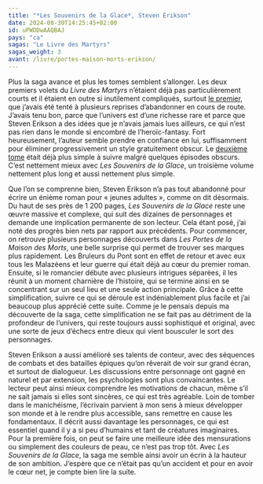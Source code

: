 ```yaml
---
title: "*Les Souvenirs de la Glace*, Steven Erikson"
date: 2024-08-30T14:25:45+02:00
id: uPWDDwAAQBAJ
pays: "ca"
sagas: "Le Livre des Martyrs"
sagas_weight: 3
avant: /livre/portes-maison-morts-erikson/
---
```


Plus la saga avance et plus les tomes semblent s’allonger. Les deux premiers volets du *Livre des Martyrs* n’étaient déjà pas particulièrement courts et il étaient en outre si inutilement compliqués, surtout [le premier](/livre/jardins-lune-erikson/), que j’avais été tenté à plusieurs reprises d’abandonner en cours de route. J’avais tenu bon, parce que l’univers est d’une richesse rare et parce que Steven Erikson a des idées que je n’avais jamais lues ailleurs, ce qui n’est pas rien dans le monde si encombré de l’heroïc-fantasy. Fort heureusement, l’auteur semble prendre en confiance en lui, suffisamment pour éliminer progressivement un style gratuitement obscur. Le [deuxième tome](/livre/jardins-lune-erikson/) était déjà plus simple à suivre malgré quelques épisodes obscurs. C’est nettement mieux avec *Les Souvenirs de la Glace*, un troisième volume nettement plus long et aussi nettement plus simple.

Que l’on se comprenne bien, Steven Erikson n’a pas tout abandonné pour écrire un énième roman pour « jeunes adultes », comme on dit désormais. Du haut de ses près de 1 200 pages, *Les Souvenirs de la Glace* reste une œuvre massive et complexe, qui suit des dizaines de personnages et demande une implication permanente de son lecteur. Cela étant posé, j’ai noté des progrès bien nets par rapport aux précédents. Pour commencer, on retrouve plusieurs personnages découverts dans *‌Les Portes de la Maison des Morts*, une belle surprise qui permet de trouver ses marques plus rapidement. Les Bruleurs du Pont sont en effet de retour et avec eux tous les Malazéens et leur guerre qui était déjà au cœur du premier roman. Ensuite, si le romancier débute avec plusieurs intrigues séparées, il les réunit à un moment charnière de l’histoire, qui se termine ainsi en se concentrant sur un seul lieu et une seule action principale. Grâce à cette simplification, suivre ce qui se déroule est indéniablement plus facile et j’ai beaucoup plus apprécié cette suite. Comme je le pensais depuis ma découverte de la saga, cette simplification ne se fait pas au détriment de la profondeur de l’univers, qui reste toujours aussi sophistiqué et original, avec une sorte de jeux d’échecs entre dieux qui vient bousculer le sort des personnages.

Steven Erikson a aussi amélioré ses talents de conteur, avec des séquences de combats et des batailles épiques qu’on rêverait de voir sur grand écran, et surtout de dialogueur. Les discussions entre personnage ont gagné en naturel et par extension, les psychologies sont plus convaincantes. Le lecteur peut ainsi mieux comprendre les motivations de chacun, même s’il ne sait jamais si elles sont sincères, ce qui est très agréable. Loin de tomber dans le manichéisme, l’écrivain parvient à mon sens à mieux développer son monde et à le rendre plus accessible, sans remettre en cause les fondamentaux. Il décrit aussi davantage les personnages, ce qui est essentiel quand il y a si peu d’humains et tant de créatures imaginaires. Pour la première fois, on peut se faire une meilleure idée des mensurations ou simplement des couleurs de peau, ce n’est pas trop tôt. Avec *Les Souvenirs de la Glace*, la saga me semble ainsi avoir un écrin à la hauteur de son ambition. J’espère que ce n’était pas qu’un accident et pour en avoir le cœur net, je compte bien lire la suite.